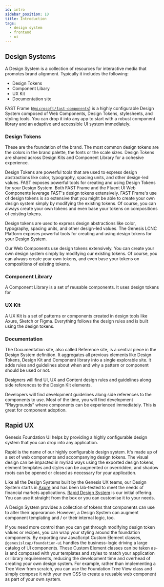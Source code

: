 ```yaml
---
id: intro
sidebar_position: 10
title: Introduction
tags:
  - design system
  - frontend
  - ui
---
```


## Design Systems

A Design System is a collection of resources for interactive media that promotes brand alignment. Typically it includes the following:

* Design Tokens
* Component Libary
* UX Kit
* Documentation site

FAST Frame ([`@microsoft/fast-components`](https://www.npmjs.com/package/@microsoft/fast-components)) is a highly configurable Design System composed of Web Components, Design Tokens, stylesheets, and styling tools. You can drop it into any app to start with a robust component library and an adaptive and accessible UI system immediately.

### Design Tokens

These are the foundation of the brand. The most common design tokens are the colors in the brand palette, the fonts or the scale sizes. Design Tokens are shared across Design Kits and Component Library for a cohesive experience.

Design Tokens are powerful tools that are used to express design abstractions like color, typography, spacing units, and other design-led values. FAST exposes powerful tools for creating and using Design Tokens for your Design System. Both FAST Frame and the Fluent UI Web Components leverage FAST's design tokens extensively. FAST Frame's use of design tokens is so extensive that you might be able to create your own design system simply by modifying the existing tokens. Of course, you can always create your own tokens and even base your tokens on compositions of existing tokens. 

Design tokens are used to express design abstractions like color, typography, spacing units, and
other design-led values. The Genesis LCNC Platform exposes powerful tools for creating and using design tokens for your Design System. 

Our Web Components use design tokens extensively. You can create your own design system simply by modifying our
existing tokens. Of course, you can always create your own tokens, and even base your tokens on compositions of existing
tokens.

### Component Library
A Component Library is a set of reusable components. It uses design tokens for 

### UX Kit
A UX Kit is a set of patterns or components created in design tools like Axure, Sketch or Figma. Everything follows the design rules and is built using the design tokens.

### Documentation
The Documentation site, also called Reference site, is a central piece in the Design System definition. It aggregates all previous elements like Design Tokens, Design Kit and Component library into a single explorable site. It adds rules and guidelines about when and why a pattern or component should be used or not.

Designers will find UI, UX and Content design rules and guidelines along side references to the Design Kit elements.

Developers will find development guidelines along side references to the components to use. Most of the time, you will find development "Playgrounds" where components can be experienced immediately. This is great for component adoption.

## Rapid UX

Genesis Foundation UI helps by providing a highly configurable design system that you can drop into any application.

Rapid is the name of our highly configurable design system. It's made up of a set of web components and accompanying design tokens. The visual design can be impacted in myriad ways using the exported design tokens, element templates and styles can be augmented or overridden, and shadow roots can be opened or closed as necessary for your application.


Like all the Design Systems built by the Genesis UX teams, our Design System starts in [Axure](https://www.axure.com/) and has been lab-tested to meet the needs of  financial markets applications.
[Rapid Design System](https://n42r49.axshare.com/#id=u42cgo&p=primitives&c=1) is our initial offering. You can use it straight from the box or you can customise it to your needs.


A Design System provides a collection of tokens that components can use to alter their appearance. However,
a Design System can augment component templating and / or their internal logic, too.


If you need more control than you can get through modifying design token values or recipes, you can wrap your styling around the foundation components. By exporting raw JavaScript Custom Element classes, `@genesislcap/foundation-ui` handles the business-logic driving a large catalog of UI components. These Custom Element classes can be taken as-is and composed with your templates and styles to match your application or library requirements, reducing the development time and overhead of creating your own design system. For example, rather than implementing a Tree View from scratch, you can use the Foundation Tree View class and simply compose it with your own CSS to create a reusable web component as part of your own system.

